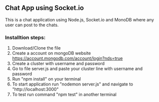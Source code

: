 ## Chat App using Socket.io
This is a chat application using Node.js, Socket.io and MonoDB where any user can post to the chats.

### Installtion steps:
1. Download/Clone the file
2. Create a account on mongoDB website https://account.mongodb.com/account/login?nds=true
3. Create a cluster with username and password
4. Go to file server.js and paste your cluster line with username and password
5. Run "npm install" on your terminal
6. To start application run "nodemon server.js" and navigate to "http://localhost:3000"
7. To test run command "npm test" in another terminal
